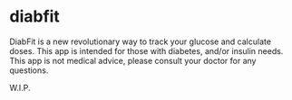 # diabfit

DiabFit is a new revolutionary way to track your glucose and calculate doses. This app is intended for those with diabetes, and/or insulin needs. 
This app is not medical advice, please consult your doctor for any questions.

W.I.P.
